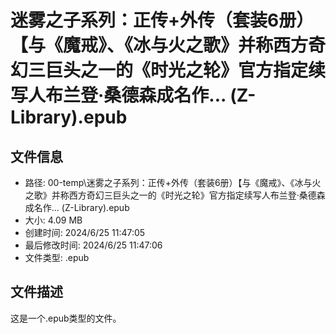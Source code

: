 ﻿# 迷雾之子系列：正传+外传（套装6册）【与《魔戒》、《冰与火之歌》并称西方奇幻三巨头之一的《时光之轮》官方指定续写人布兰登·桑德森成名作... (Z-Library).epub

## 文件信息
- 路径: 00-temp\迷雾之子系列：正传+外传（套装6册）【与《魔戒》、《冰与火之歌》并称西方奇幻三巨头之一的《时光之轮》官方指定续写人布兰登·桑德森成名作... (Z-Library).epub
- 大小: 4.09 MB
- 创建时间: 2024/6/25 11:47:05
- 最后修改时间: 2024/6/25 11:47:06
- 文件类型: .epub

## 文件描述
这是一个.epub类型的文件。

